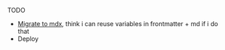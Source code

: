 TODO

- [Migrate to mdx](https://docs.astro.build/en/guides/integrations-guide/mdx/), think i can reuse variables in frontmatter + md if i do that
- Deploy
